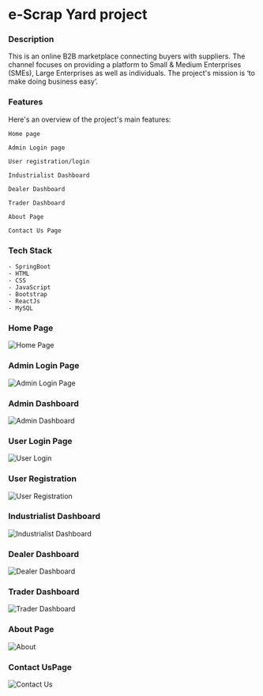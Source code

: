 # e-Scrap Yard project
### **Description**
This is an online B2B marketplace connecting buyers with suppliers.  The channel focuses on providing a platform to Small & Medium Enterprises (SMEs), Large Enterprises as well as individuals. The project's mission is ‘to make doing business easy’.


### **Features**
Here's an overview of the project's main features:
```
Home page 

Admin Login page

User registration/login

Industrialist Dashboard

Dealer Dashboard

Trader Dashboard

About Page 

Contact Us Page

```


### **Tech Stack**
```
- SpringBoot
- HTML
- CSS
- JavaScript
- Bootstrap
- ReactJs
- MySQL
```

### **Home Page**
![Home Page](https://user-images.githubusercontent.com/122013091/226824712-147e3113-3ffa-4351-b768-d8358d5e3f8a.jpg)


### **Admin Login Page**
![Admin Login Page](https://user-images.githubusercontent.com/122013091/226824759-07e3cbb6-5eea-42c7-b2f6-fe41a92f37fa.jpg)


### **Admin Dashboard**
![Admin Dashboard](https://user-images.githubusercontent.com/122013091/226824775-e7f1113d-b641-40c7-831e-1b743f131c0e.jpg)


### **User Login Page**
![User Login](https://user-images.githubusercontent.com/122013091/226824796-600ce1ba-d72a-41d0-8b97-56d13a195f06.jpg)


### **User Registration**
![User Registration](https://user-images.githubusercontent.com/122013091/226824827-4393d516-c28e-4ab9-8d28-565e6067d1f1.jpg)


### **Industrialist Dashboard**
![Industrialist Dashboard](https://user-images.githubusercontent.com/122013091/226824881-be8bb806-a8bd-40b3-abe2-fb2735f9122a.jpg)


### **Dealer Dashboard**
![Dealer Dashboard](https://user-images.githubusercontent.com/122013091/226824910-8f7fd5ac-f949-4b0e-8dfe-a81879bacc13.jpg)

### **Trader Dashboard**
![Trader Dashboard](https://user-images.githubusercontent.com/122013091/226824972-75c88dad-959e-4e9f-a432-0ea75d1b084f.jpg)

### **About Page**
![About](https://user-images.githubusercontent.com/122013091/226825123-d2973136-a8c5-4f82-9aed-07d2c324c576.jpg)


### **Contact UsPage**
![Contact Us](https://user-images.githubusercontent.com/122013091/226825154-c9f24c93-42b3-4cd7-bde2-b0f1e07e0bb8.jpg)

